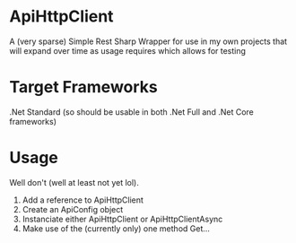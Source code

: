 # ApiHttpClient
A (very sparse) Simple Rest Sharp Wrapper for use in my own projects that will expand over time as usage requires which allows for testing

# Target Frameworks
 .Net Standard (so should be usable in both .Net Full and .Net Core frameworks)
 
# Usage
Well don't (well at least not yet lol).

1. Add a reference to ApiHttpClient
2. Create an ApiConfig object
3. Instanciate either ApiHttpClient or ApiHttpClientAsync
4. Make use of the (currently only) one method Get<T>...
